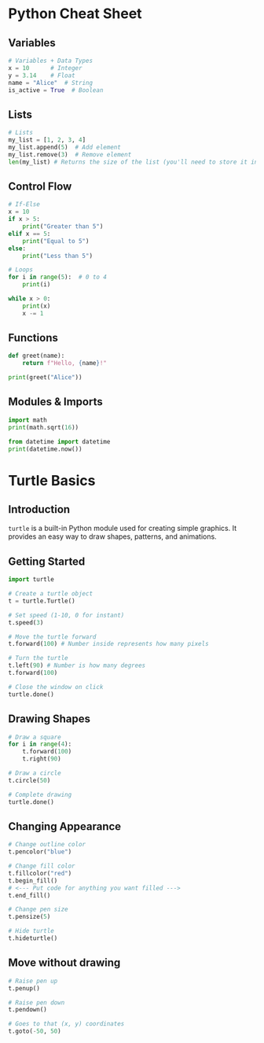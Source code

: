 # Python Cheat Sheet

## Variables
```python
# Variables + Data Types
x = 10      # Integer
y = 3.14    # Float
name = "Alice"  # String
is_active = True  # Boolean
```

## Lists
```python
# Lists
my_list = [1, 2, 3, 4]
my_list.append(5)  # Add element
my_list.remove(3)  # Remove element
len(my_list) # Returns the size of the list (you'll need to store it in a variable)
```

## Control Flow
```python
# If-Else
x = 10
if x > 5:
    print("Greater than 5")
elif x == 5:
    print("Equal to 5")
else:
    print("Less than 5")

# Loops
for i in range(5):  # 0 to 4
    print(i)

while x > 0:
    print(x)
    x -= 1
```

## Functions
```python
def greet(name):
    return f"Hello, {name}!"

print(greet("Alice"))
```

## Modules & Imports
```python
import math
print(math.sqrt(16))

from datetime import datetime
print(datetime.now())
```

# Turtle Basics

## Introduction
`turtle` is a built-in Python module used for creating simple graphics. It provides an easy way to draw shapes, patterns, and animations.

## Getting Started
```python
import turtle

# Create a turtle object
t = turtle.Turtle()

# Set speed (1-10, 0 for instant)
t.speed(3)

# Move the turtle forward
t.forward(100) # Number inside represents how many pixels

# Turn the turtle
t.left(90) # Number is how many degrees
t.forward(100)

# Close the window on click
turtle.done()
```

## Drawing Shapes
```python
# Draw a square
for i in range(4):
    t.forward(100)
    t.right(90)

# Draw a circle
t.circle(50)

# Complete drawing
turtle.done()
```

## Changing Appearance
```python
# Change outline color
t.pencolor("blue")

# Change fill color
t.fillcolor("red")
t.begin_fill()
# <--- Put code for anything you want filled --->
t.end_fill()

# Change pen size
t.pensize(5)

# Hide turtle
t.hideturtle()
```

## Move without drawing
```python
# Raise pen up
t.penup()

# Raise pen down
t.pendown()

# Goes to that (x, y) coordinates
t.goto(-50, 50)
```



